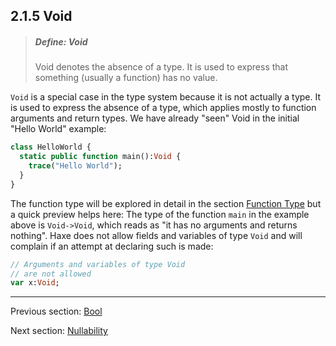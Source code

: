 ## 2.1.5 Void

> ##### Define: Void
>
> Void denotes the absence of a type. It is used to express that something (usually a function) has no value.

`Void` is a special case in the type system because it is not actually a type. It is used to express the absence of a type, which applies mostly to function arguments and return types.
We have already "seen" Void in the initial "Hello World" example:

```haxe
class HelloWorld {
  static public function main():Void {
    trace("Hello World");
  }
}
```

The function type will be explored in detail in the section [Function Type](types-function.md) but a quick preview helps here: The type of the function `main` in the example above is `Void->Void`, which reads as "it has no arguments and returns nothing".
Haxe does not allow fields and variables of type `Void` and will complain if an attempt at declaring such is made:

```haxe
// Arguments and variables of type Void
// are not allowed
var x:Void;
```

---

Previous section: [Bool](types-bool.md)

Next section: [Nullability](types-nullability.md)